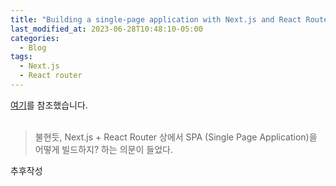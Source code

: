 ```yaml
---
title: "Building a single-page application with Next.js and React Router"
last_modified_at: 2023-06-28T10:48:10-05:00
categories:
  - Blog
tags:
  - Next.js
  - React router
---
```


[여기](https://colinhacks.com/essays/building-a-spa-with-nextjs)를 참조했습니다.  
<br/>

> 불현듯, Next.js + React Router 상에서 SPA (Single Page Application)을 어떻게 빌드하지? 하는 의문이 들었다.

추후작성

